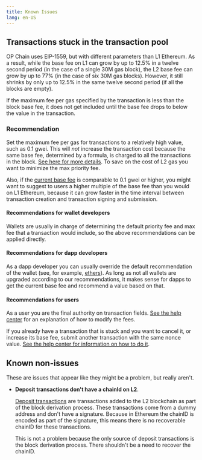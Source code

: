 ```yaml
---
title: Known Issues
lang: en-US
---
```


## Transactions stuck in the transaction pool

OP Chain uses EIP-1559, but with different parameters than L1 Ethereum.
As a result, while the base fee on L1 can grow by up to 12.5% in a twelve second period (in the case of a single 30M gas block), the L2 base fee can grow by up to 77% (in the case of six 30M gas blocks).
However, it still shrinks by only up to 12.5% in the same twelve second period (if all the blocks are empty).

If the maximum fee per gas specified by the transaction is less than the block base fee, it does not get included until the base fee drops to below the value in the transaction.

### Recommendation

Set the maximum fee per gas for transactions to a relatively high value, such as 0.1 gwei. 
This will *not* increase the transaction cost because the same base fee, determined by a formula, is charged to all the transactions in the block. 
[See here for more details](../guides/wallet-dev.md#base-fee).
To save on the cost of L2 gas you want to minimize the max priority fee.

Also, if the [current base fee](https://optimism.io/gas-tracker) is comparable to 0.1 gwei or higher, you might want to suggest to users a higher multiple of the base fee than you would on L1 Ethereum, because it can grow faster in the time interval between transaction creation and transaction signing and submission. 

#### Recommendations for wallet developers

Wallets are usually in charge of determining the default priority fee and max fee that a transaction would include, so the above recommendations can be applied directly.


#### Recommendations for dapp developers

As a dapp developer you can usually override the default recommendation of the wallet
(see, for example, [ethers](https://github.com/ethers-io/ethers.js/blob/v5.7/packages/contracts/lib/index.d.ts#L10-L11)). 
As long as not all wallets are upgraded according to our recommendations, it makes sense for dapps to get the current base fee and recommend a value based on that.


#### Recommendations for users

As a user you are the final authority on transaction fields.
[See the help center](https://help.optimism.io/hc/en-us/articles/16711400204315-Managing-the-gas-fees-that-make-up-the-L2-execution-fee) for an explanation of how to modify the fees.

If you already have a transaction that is stuck and you want to cancel it, or increase its base fee, submit another transaction with the same nonce value. 
[See the help center for information on how to do it](https://help.optimism.io/hc/en-us/articles/17045804513307-What-to-do-with-a-stuck-pending-transaction-).



## Known non-issues

These are issues that appear like they might be a problem, but really aren't.

- **Deposit transactions don't have a chainId on L2**.

  [Deposit transactions](https://github.com/ethereum-optimism/optimism/blob/65ec61dde94ffa93342728d324fecf474d228e1f/specs/deposits.md#the-deposited-transaction-type) are transactions added to the L2 blockchain as part of the block derivation process.
  These transactions come from a dummy address and don't have a signature.
  Because in Ethereum the chainID is encoded as part of the signature, this means there is no recoverable chainID for these transactions.

  This is not a problem because the only source of deposit transactions is the block derivation process. 
  There shouldn't be a need to recover the chainID.

